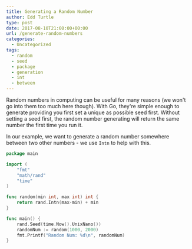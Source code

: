 ```yaml
---
title: Generating a Random Number
author: Edd Turtle
type: post
date: 2017-08-10T21:00:00+00:00
url: /generate-random-numbers
categories:
  - Uncategorized
tags:
  - random
  - seed
  - package
  - generation
  - int
  - between
---
```


Random numbers in computing can be useful for many reasons (we won't go into them too much here though). With Go, they're simple enough to generate providing you first set a unique as possible seed first. Without setting a seed first, the random number generating will return the same number the first time you run it.

In our example, we want to generate a random number somewhere between two other numbers - we use `Intn` to help with this.

```go
package main

import (
    "fmt"
    "math/rand"
    "time"
)

func random(min int, max int) int {
    return rand.Intn(max-min) + min
}

func main() {
    rand.Seed(time.Now().UnixNano())
    randomNum := random(1000, 2000)
    fmt.Printf("Random Num: %d\n", randomNum)
}
```